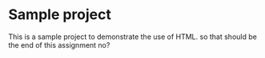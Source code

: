<!DOCTYPE html>
<html lang="en">
<head>
    <meta charset="UTF-8">
    <meta name="viewport" content="width=device-width, initial-scale=1.0">
    <title>Daniel's HTML Assignment</title>
</head>
<body>
    
</body>
</html><meta charset="UTF-8">
<meta name="viewport" content="width=device-width, initial-scale=1.0">
<title>Sample project</title>
<h1>Sample project</h1>
<p>This is a sample project to demonstrate the use of HTML. so that should be the end of this assignment no?</p>
